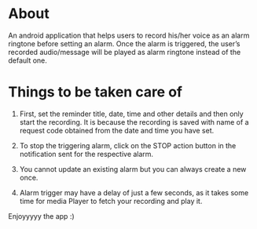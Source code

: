 # About

An android application that helps users to record his/her voice as an alarm ringtone before setting an alarm. Once the alarm is triggered, the user’s recorded audio/message will be played as alarm ringtone instead of the default one. 

# Things to be taken care of

1. First, set the reminder title, date, time and other details and then only start the recording. It is because the recording is saved with name of a request code obtained from the date and time you have set. 

2. To stop the triggering alarm, click on the STOP action button in the notification sent for the respective alarm.

3. You cannot update an existing alarm but you can always create a new once.

4. Alarm trigger may have a delay of just a few seconds, as it takes some time for media Player to fetch your recording and play it.



Enjoyyyyy the app :)

